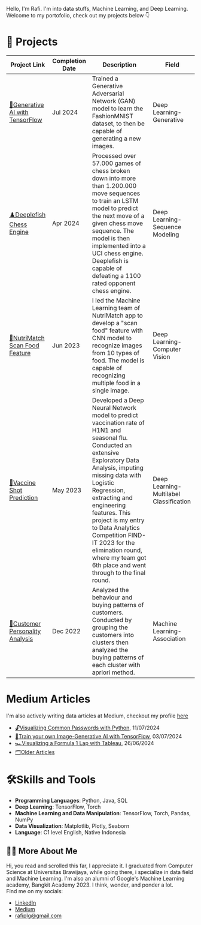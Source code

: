 Hello, I'm Rafi. I'm into data stuffs, Machine Learning, and Deep Learning. </br>
Welcome to my portofolio, check out my projects below 👇
# 🚧 Projects
| Project Link | Completion Date | Description | Field |
| --- | --- | --- | --- |
| [🎨Generative AI with TensorFlow](https://github.com/RafiIndra/Generative-AI-FashionMNIST) | Jul 2024 | Trained a Generative Adversarial Network (GAN) model to learn the FashionMNIST dataset, to then be capable of generating a new images. | Deep Learning-Generative |
| [♟️Deeplefish Chess Engine](https://github.com/RafiIndra/Deeplefish) | Apr 2024 | Processed over 57.000 games of chess broken down into more than 1.200.000 move sequences to train an LSTM model to predict the next move of a given chess move sequence. The model is then implemented into a UCI chess engine. Deeplefish is capable of defeating a 1100 rated opponent chess engine.| Deep Learning-Sequence Modeling |
| [🥕NutriMatch Scan Food Feature](https://github.com/NutriMatch) | Jun 2023| I led the Machine Learning team of NutriMatch app to develop a "scan food" feature with CNN model to recognize images from 10 types of food. The model is capable of recognizing multiple food in a single image. | Deep Learning-Computer Vision |
| [💉Vaccine Shot Prediction](https://github.com/RafiIndra/FIND-IT) | May 2023 | Developed a Deep Neural Network model to predict vaccination rate of H1N1 and seasonal flu. Conducted an extensive Exploratory Data Analysis, imputing missing data with Logistic Regression, extracting and engineering features. This project is my entry to Data Analytics Competition FIND-IT 2023 for the elimination round, where my team got 6th place and went through to the final round. | Deep Learning-Multilabel Classification |
| [🧺Customer Personality Analysis](https://github.com/RafiIndra/customer_personality_analysis) | Dec 2022 | Analyzed the behaviour and buying patterns of customers. Conducted by grouping the customers into clusters then analyzed the buying patterns of each cluster with apriori method. | Machine Learning-Association |
# Medium Articles
I'm also actively writing data articles at Medium, checkout my profile [here](https://medium.com/@rafiindra/)
+ [🔓Visualizing Common Passwords with Python](https://medium.com/@rafiindra/visualizing-common-passwords-with-python-d9943ecfbb2e), 11/07/2024
+ [🎨Train your own Image-Generative AI with TensorFlow](https://medium.com/@rafiindra/train-your-own-image-generative-ai-with-tensorflow-a89ba141681e), 03/07/2024
+ [🏎️Visualizing a Formula 1 Lap with Tableau](https://medium.com/@rafiindra/visualizing-a-formula-1-lap-with-tableau-15ef6be39a28), 26/06/2024
+ [🗂️Older Articles](https://medium.com/@rafiindra/)
# 🛠️Skills and Tools
+ **Programming Languages**: Python, Java, SQL
+ **Deep Learning**: TensorFlow, Torch
+ **Machine Learning and Data Manipulation**: TensorFlow, Torch, Pandas, NumPy
+ **Data Visualization**: Matplotlib, Plotly, Seaborn
+ **Language**: C1 level English, Native Indonesia

## 🙋‍♂️ More About Me
Hi, you read and scrolled this far, I appreciate it. I graduated from Computer Science at Universitas Brawijaya, while going there, i specialize in data field and Machine Learning. I'm also an alumni of Google's Machine Learning academy, Bangkit Academy 2023. I think, wonder, and ponder a lot.
</br>Find me on my socials:</br>
+ [LinkedIn](https://linkedin.com/in/RafiIndra)
+ [Medium](https://medium.com/@rafiindra/)
+ rafiplg@gmail.com



<!--
**RafiIndra/RafiIndra** is a ✨ _special_ ✨ repository because its `README.md` (this file) appears on your GitHub profile.

Here are some ideas to get you started:

- 🔭 I’m currently working on ...
- 🌱 I’m currently learning ...
- 👯 I’m looking to collaborate on ...
- 🤔 I’m looking for help with ...
- 💬 Ask me about ...
- 📫 How to reach me: ...
- 😄 Pronouns: ...
- ⚡ Fun fact: ...
-->
